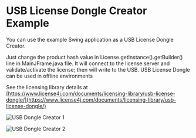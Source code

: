 # USB License Dongle Creator Example

You can use the example Swing application as a USB License Dongle Creator.

Just change the product hash value in License.getInstance().getBuilder() line in MainJFrame.java file.
It will connect to the license server and validate/activate the license; then will write to the USB. USB License Dongle can be used in offline environments

See the licensing library details at [https://www.license4j.com/documents/licensing-library/usb-license-dongle/](https://www.license4j.com/documents/licensing-library/usb-license-dongle/)

![USB Dongle Creator 1](https://www.license4j.com/_images/usb1.png "example screenshot 1")

![USB Dongle Creator 2](https://www.license4j.com/_images/usb2.png "example screenshot 2")
